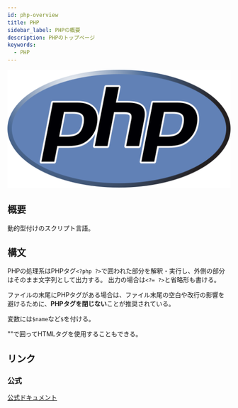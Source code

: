 ```yaml
---
id: php-overview
title: PHP
sidebar_label: PHPの概要
description: PHPのトップページ
keywords:
  - PHP
---
```


![PHP logo](../../../static/img/logo-icons/php.svg)

## 概要
動的型付けのスクリプト言語。

## 構文
PHPの処理系はPHPタグ`<?php ?>`で囲われた部分を解釈・実行し、外側の部分はそのまま文字列として出力する。
出力の場合は`<?= ?>`と省略形も書ける。

ファイルの末尾にPHPタグがある場合は、ファイル末尾の空白や改行の影響を避けるために、**PHPタグを閉じない**ことが推奨されている。

変数には`$name`など`$`を付ける。

""で囲ってHTMLタグを使用することもできる。

## リンク
### 公式
[公式ドキュメント](https://php.net/manual/ja/indexes.functions.php)
